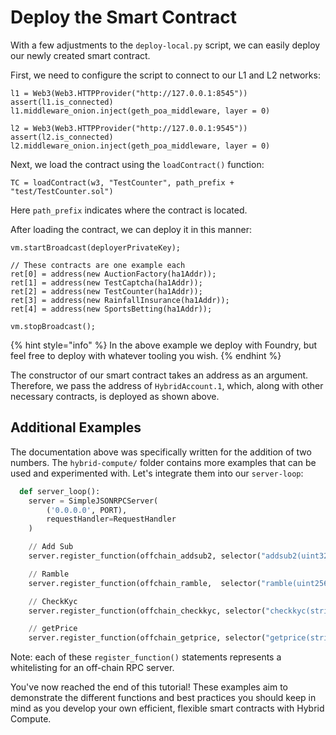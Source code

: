 # Deploy the Smart Contract

With a few adjustments to the `deploy-local.py` script, we can easily deploy our newly created smart contract.

First, we need to configure the script to connect to our L1 and L2 networks:

```solidity
l1 = Web3(Web3.HTTPProvider("http://127.0.0.1:8545"))
assert(l1.is_connected)
l1.middleware_onion.inject(geth_poa_middleware, layer = 0)

l2 = Web3(Web3.HTTPProvider("http://127.0.0.1:9545"))
assert(l2.is_connected)
l2.middleware_onion.inject(geth_poa_middleware, layer = 0)
```

Next, we load the contract using the `loadContract()` function:

```solidity
TC = loadContract(w3, "TestCounter", path_prefix + "test/TestCounter.sol")
```

Here `path_prefix` indicates where the contract is located.

After loading the contract, we can deploy it in this manner:

```solidity
vm.startBroadcast(deployerPrivateKey);

// These contracts are one example each
ret[0] = address(new AuctionFactory(ha1Addr));
ret[1] = address(new TestCaptcha(ha1Addr));
ret[2] = address(new TestCounter(ha1Addr));
ret[3] = address(new RainfallInsurance(ha1Addr));
ret[4] = address(new SportsBetting(ha1Addr));

vm.stopBroadcast();
```

{% hint style="info" %}
In the above example we deploy with Foundry, but feel free to deploy with whatever tooling you wish.
{% endhint %}

The constructor of our smart contract takes an address as an argument. Therefore, we pass the address of `HybridAccount.1`, which, along with other necessary contracts, is deployed as shown above.

## Additional Examples

The documentation above was specifically written for the addition of two numbers. The `hybrid-compute/` folder contains more examples that can be used and experimented with. Let's integrate them into our `server-loop`:

```python
  def server_loop():
    server = SimpleJSONRPCServer(
        ('0.0.0.0', PORT),
        requestHandler=RequestHandler
    )

    // Add Sub
    server.register_function(offchain_addsub2, selector("addsub2(uint32,uint32)"))  # 97e0d7ba

    // Ramble
    server.register_function(offchain_ramble,  selector("ramble(uint256,bool)"))

    // CheckKyc
    server.register_function(offchain_checkkyc, selector("checkkyc(string)"))

    // getPrice
    server.register_function(offchain_getprice, selector("getprice(string)"))
```

Note: each of these `register_function()` statements represents a whitelisting for an off-chain RPC server.

You've now reached the end of this tutorial! These examples aim to demonstrate the different functions and best practices you should keep in mind as you develop your own efficient, flexible smart contracts with Hybrid Compute.

